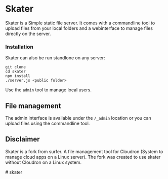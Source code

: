 # Skater

Skater is a Simple static file server.
It comes with a commandline tool to upload files from your local folders and a webinterface to manage files directly on the server.


### Installation
Skater can also be run standlone on any server:
```
git clone 
cd skater
npm install
./server.js <public folder>
```
Use the `admin` tool to manage local users.

## File management

The admin interface is available under the `/_admin` location or you can upload files using the commandline tool.


## Disclaimer

Skater is a fork from surfer. A file management tool for Cloudron (System to manage cloud apps on a Linux server). The fork was created to use skater without Cloudron on a Linux system.

#   s k a t e r  
 